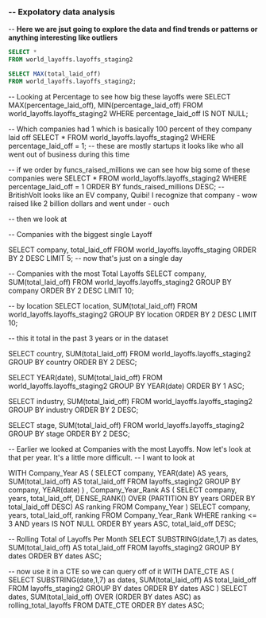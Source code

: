 ### -- Expolatory data analysis

-- **Here we are jsut going to explore the data and find trends or patterns or anything interesting like outliers**

```sql
SELECT * 
FROM world_layoffs.layoffs_staging2

SELECT MAX(total_laid_off)
FROM world_layoffs.layoffs_staging2;
```





-- Looking at Percentage to see how big these layoffs were
SELECT MAX(percentage_laid_off),  MIN(percentage_laid_off)
FROM world_layoffs.layoffs_staging2
WHERE  percentage_laid_off IS NOT NULL;

-- Which companies had 1 which is basically 100 percent of they company laid off
SELECT *
FROM world_layoffs.layoffs_staging2
WHERE  percentage_laid_off = 1;
-- these are mostly startups it looks like who all went out of business during this time

-- if we order by funcs_raised_millions we can see how big some of these companies were
SELECT *
FROM world_layoffs.layoffs_staging2
WHERE  percentage_laid_off = 1
ORDER BY funds_raised_millions DESC;
-- BritishVolt looks like an EV company, Quibi! I recognize that company - wow raised like 2 billion dollars and went under - ouch








-- then we look at



-- Companies with the biggest single Layoff

SELECT company, total_laid_off
FROM world_layoffs.layoffs_staging
ORDER BY 2 DESC
LIMIT 5;
-- now that's just on a single day

-- Companies with the most Total Layoffs
SELECT company, SUM(total_laid_off)
FROM world_layoffs.layoffs_staging2
GROUP BY company
ORDER BY 2 DESC
LIMIT 10;



-- by location
SELECT location, SUM(total_laid_off)
FROM world_layoffs.layoffs_staging2
GROUP BY location
ORDER BY 2 DESC
LIMIT 10;

-- this it total in the past 3 years or in the dataset

SELECT country, SUM(total_laid_off)
FROM world_layoffs.layoffs_staging2
GROUP BY country
ORDER BY 2 DESC;

SELECT YEAR(date), SUM(total_laid_off)
FROM world_layoffs.layoffs_staging2
GROUP BY YEAR(date)
ORDER BY 1 ASC;


SELECT industry, SUM(total_laid_off)
FROM world_layoffs.layoffs_staging2
GROUP BY industry
ORDER BY 2 DESC;


SELECT stage, SUM(total_laid_off)
FROM world_layoffs.layoffs_staging2
GROUP BY stage
ORDER BY 2 DESC;





-- Earlier we looked at Companies with the most Layoffs. Now let's look at that per year. It's a little more difficult.
-- I want to look at 

WITH Company_Year AS 
(
  SELECT company, YEAR(date) AS years, SUM(total_laid_off) AS total_laid_off
  FROM layoffs_staging2
  GROUP BY company, YEAR(date)
)
, Company_Year_Rank AS (
  SELECT company, years, total_laid_off, DENSE_RANK() OVER (PARTITION BY years ORDER BY total_laid_off DESC) AS ranking
  FROM Company_Year
)
SELECT company, years, total_laid_off, ranking
FROM Company_Year_Rank
WHERE ranking <= 3
AND years IS NOT NULL
ORDER BY years ASC, total_laid_off DESC;




-- Rolling Total of Layoffs Per Month
SELECT SUBSTRING(date,1,7) as dates, SUM(total_laid_off) AS total_laid_off
FROM layoffs_staging2
GROUP BY dates
ORDER BY dates ASC;

-- now use it in a CTE so we can query off of it
WITH DATE_CTE AS 
(
SELECT SUBSTRING(date,1,7) as dates, SUM(total_laid_off) AS total_laid_off
FROM layoffs_staging2
GROUP BY dates
ORDER BY dates ASC
)
SELECT dates, SUM(total_laid_off) OVER (ORDER BY dates ASC) as rolling_total_layoffs
FROM DATE_CTE
ORDER BY dates ASC;
